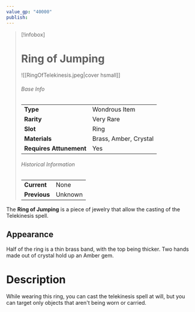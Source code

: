 ```yaml
---
value_gp: "40000"
publish:
---
```

> [!infobox]  
> # Ring of Jumping
> ![[RingOfTelekinesis.jpeg|cover hsmall]]
> ###### Base Info
> | | |
> |---|---|
> | **Type** | Wondrous Item |
> | **Rarity** | Very Rare |
> | **Slot** | Ring |
> | **Materials** | Brass, Amber, Crystal |
> | **Requires Attunement** | Yes |
> ###### Historical Information
> | | |
> |---|---|
> | **Current** | None |
> | **Previous** | Unknown |

The **Ring of Jumping** is a piece of jewelry that allow the casting of the Telekinesis spell.
## Appearance
Half of the ring is a thin brass band, with the top being thicker. Two hands made out of crystal hold up an Amber gem.
# Description
While wearing this ring, you can cast the telekinesis spell at will, but you can target only objects that aren't being worn or carried.
